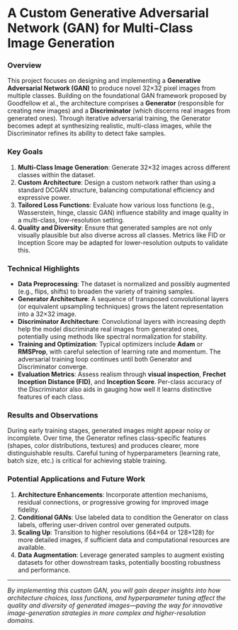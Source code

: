 # A Custom Generative Adversarial Network (GAN) for Multi-Class Image Generation

### Overview
This project focuses on designing and implementing a **Generative Adversarial Network (GAN)** to produce novel 32×32 pixel images from multiple classes. Building on the foundational GAN framework proposed by Goodfellow et al., the architecture comprises a **Generator** (responsible for creating new images) and a **Discriminator** (which discerns real images from generated ones). Through iterative adversarial training, the Generator becomes adept at synthesizing realistic, multi-class images, while the Discriminator refines its ability to detect fake samples.

### Key Goals
1. **Multi-Class Image Generation**: Generate 32×32 images across different classes within the dataset.  
2. **Custom Architecture**: Design a custom network rather than using a standard DCGAN structure, balancing computational efficiency and expressive power.  
3. **Tailored Loss Functions**: Evaluate how various loss functions (e.g., Wasserstein, hinge, classic GAN) influence stability and image quality in a multi-class, low-resolution setting.  
4. **Quality and Diversity**: Ensure that generated samples are not only visually plausible but also diverse across all classes. Metrics like FID or Inception Score may be adapted for lower-resolution outputs to validate this.

### Technical Highlights
- **Data Preprocessing**: The dataset is normalized and possibly augmented (e.g., flips, shifts) to broaden the variety of training samples.  
- **Generator Architecture**: A sequence of transposed convolutional layers (or equivalent upsampling techniques) grows the latent representation into a 32×32 image.  
- **Discriminator Architecture**: Convolutional layers with increasing depth help the model discriminate real images from generated ones, potentially using methods like spectral normalization for stability.  
- **Training and Optimization**: Typical optimizers include **Adam** or **RMSProp**, with careful selection of learning rate and momentum. The adversarial training loop continues until both Generator and Discriminator converge.  
- **Evaluation Metrics**: Assess realism through **visual inspection**, **Frechet Inception Distance (FID)**, and **Inception Score**. Per-class accuracy of the Discriminator also aids in gauging how well it learns distinctive features of each class.

### Results and Observations
During early training stages, generated images might appear noisy or incomplete. Over time, the Generator refines class-specific features (shapes, color distributions, textures) and produces clearer, more distinguishable results. Careful tuning of hyperparameters (learning rate, batch size, etc.) is critical for achieving stable training.

### Potential Applications and Future Work
1. **Architecture Enhancements**: Incorporate attention mechanisms, residual connections, or progressive growing for improved image fidelity.  
2. **Conditional GANs**: Use labeled data to condition the Generator on class labels, offering user-driven control over generated outputs.  
3. **Scaling Up**: Transition to higher resolutions (64×64 or 128×128) for more detailed images, if sufficient data and computational resources are available.  
4. **Data Augmentation**: Leverage generated samples to augment existing datasets for other downstream tasks, potentially boosting robustness and performance.

---

*By implementing this custom GAN, you will gain deeper insights into how architecture choices, loss functions, and hyperparameter tuning affect the quality and diversity of generated images—paving the way for innovative image-generation strategies in more complex and higher-resolution domains.*
